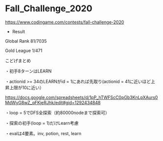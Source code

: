 # Fall_Challenge_2020

https://www.codingame.com/contests/fall-challenge-2020

- Result

Global Rank 81/7035

Gold League 1/471

こどげまとめ

・初手8ターンはLEARN

・actionid >= 34のLEARNがid = 1にあれば先取り(actionid = 41に近いほど上昇上限が10に近い）

https://docs.google.com/spreadsheets/d/1pP_hTWFScC0pGb3KnLpXAurs0MdWyG8wZ_qFKjeRJhk/edit#gid=1292434848

・loop = 5でDFS全探索（約80000nodeまで探索可）

・探索の初手(loop = 1)だけLearn考慮

・evalは4要素。inv, potion, rest, learn

